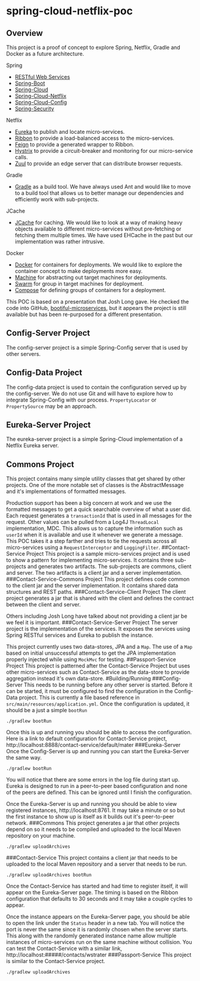 # spring-cloud-netflix-poc
## Overview
This project is a proof of concept to explore Spring, Netflix, Gradle and Docker as a future architecture. 

Spring
* [RESTful Web Services](https://spring.io/guides/gs/rest-service/)
* [Spring-Boot](http://projects.spring.io/spring-boot/)
* [Spring-Cloud](http://projects.spring.io/spring-cloud/)
* [Spring-Cloud-Netflix](http://cloud.spring.io/spring-cloud-netflix/)
* [Spring-Cloud-Config](http://cloud.spring.io/spring-cloud-config/)
* [Spring-Security](http://projects.spring.io/spring-security/)

Netflix
* [Eureka](https://github.com/Netflix/eureka) to publish and locate micro-services.
* [Ribbon](https://github.com/Netflix/ribbon) to provide a load-balanced access to the micro-services.
* [Feign](https://github.com/Netflix/feign) to provide a generated wrapper to Ribbon.
* [Hystrix](https://github.com/Netflix/Hystrix) to provide a circuit-breaker and monitoring for our micro-service calls.
* [Zuul](https://github.com/Netflix/zuul) to provide an edge server that can distribute browser requests.

Gradle
* [Gradle](https://gradle.org/) as a build tool. We have always used Ant and would like to move to a build tool that allows us to better manage our dependencies and efficiently work with sub-projects.

JCache
* [JCache](https://jcp.org/en/jsr/detail?id=107) for caching. We would like to look at a way of making heavy objects available to different micro-services without pre-fetching or fetching them multiple times. We have used EHCache in the past but our implementation was rather intrusive.

Docker
* [Docker](https://www.docker.com/) for containers for deployments. We would like to explore the container concept to make deployments more easy.
* [Machine](https://docs.docker.com/machine/) for abstracting out target machines for deployments.
* [Swarm](https://docs.docker.com/swarm/) for group in target machines for deployment.
* [Compose](https://docs.docker.com/compose/) for defining groups of containers for a deployment.

This POC is based on a presentation that Josh Long gave. He checked the code into GitHub, [bootiful-microservices](https://github.com/joshlong/bootiful-microservices), but it appears the project is still available but has been re-purposed for a different presentation. 
## Config-Server Project
The config-server project is a simple Spring-Config server that is used by other servers.
## Config-Data Project
The config-data project is used to contain the configuration served up by the config-server. We do not use Git and will have to explore how to integrate Spring-Config with our process. `PropertyLocator` or `PropertySource` may be an approach.
## Eureka-Server Project
The eureka-server project is a simple Spring-Cloud implementation of a Netflix Eureka server.
## Commons Project
This project contains many simple utility classes that get shared by other projects. One of the more notable set of classes is the AbstractMessage and it's implementations of formatted messages.

Production support has been a big concern at work and we use the formatted messages to get a quick searchable overview of what a user did. Each request generates a `transactionId` that is used in all messages for the request. Other values can be pulled from a Log4J `ThreadLocal` implementation, MDC. This allows us to capture the information such as `userId` when it is available and use it whenever we generate a message. This POC takes it a step farther and tries to tie the requests across all micro-services using a `RequestInterceptor` and `LoggingFilter`.
##Contact-Service Project
This project is a sample micro-services project and is used to show a pattern for implementing micro-services. It contains three sub-projects and generates two artifacts. The sub-projects are commons, client and server. The two artifacts is a client jar and a server implementation.
###Contact-Service-Commons Project
This project defines code common to the client jar and the server implementation. It contains shared data structures and REST paths.
###Contact-Service-Client Project
The client project generates a jar that is shared with the client and defines the contract between the client and server.

Others including Josh Long have talked about not providing a client jar be we feel it is important.
###Contact-Service-Server Project
The server project is the implementation of the services. It exposes the services using Spring RESTful services and Eureka to publish the instance.

This project currently uses two data-stores, JPA and a `Map`. The use of a `Map` based on initial unsuccessful attempts to get the JPA implementation properly injected while using `MockMvc` for testing.
##Passport-Service Project
This project is patterned after the Contact-Service Project but uses other micro-services such as Contact-Service as the data-store to provide aggregation instead it's own data-store.
#Building/Running
###Config-Server
This needs to be running before any other server is started. Before it can be started, it must be configured to find the configuration in the Config-Data project. This is currently a file based reference in `src/main/resources/application.yml`. Once the configuration is updated, it should be a just a simple `bootRun`
```
./gradlew bootRun
```
Once this is up and running you should be able to access the configuration. Here is a link to default configuration for Contact-Service project, http://localhost:8888/contact-service/default/mater
###Eureka-Server
Once the Config-Server is up and running you can start the Eureka-Server the same way.
```
./gradlew bootRun
```
You will notice that there are some errors in the log file during start up. Eureka is designed to run in a peer-to-peer based configuration and none of the peers are defined. This can be ignored until I finish the configuration.

Once the Eureka-Server is up and running you should be able to view registered instances, http://localhost:8761. It may take a minute or so but the first instance to show up is itself as it builds out it's peer-to-peer network.
###Commons
This project generates a jar that other projects depend on so it needs to be compiled and uploaded to the local Maven repository on your machine.
```
./gradlew uploadArchives
```
###Contact-Service
This project contains a client jar that needs to be uploaded to the local Maven repository and a server that needs to be run.
```
./gradlew uploadArchives bootRun
```
Once the Contact-Service has started and had time to register itself, it will appear on the Eureka-Server page. The timing is based on the Ribbon configuration that defaults to 30 seconds and it may take a couple cycles to appear.

Once the instance appears on the Eureka-Server page, you should be able to open the link under the `Status` header in a new tab. You will notice the port is never the same since it is randomly chosen when the server starts. This along with the randomly generated instance name allow multiple instances of micro-services run on the same machine without collision. You can test the Contact-Service with a similar link, http://localhost:#####/contacts/wstrater
###Passport-Service
This project is similar to the Contact-Service project.
```
./gradlew uploadArchives
```